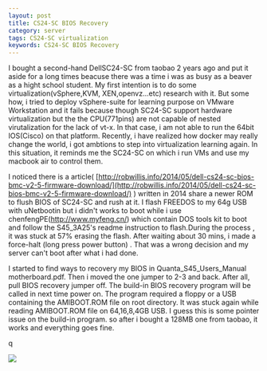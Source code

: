 ```yaml
---
layout: post
title: CS24-SC BIOS Recovery
category: server
tags: CS24-SC virtualization
keywords: CS24-SC BIOS Recovery
---
```


  I bought a second-hand DellSC24-SC from taobao 2 years ago and put it aside for a long times beacuse there was a time i was as busy as a beaver as a hight school student. My first intention is to do some virtualization(vSphere,KVM, XEN,openvz...etc) research with it. But some how, i tried to deploy vSphere-suite for learning purpose on VMware Workstation and it fails because though SC24-SC support hardware virtualization but the the CPU(771pins) are not capable of nested virutalization for the lack of vt-x. In that case, i am not able to run the 64bit IOS(Cisco) on that platform.
  Recently, i have realized how docker may really change the world, i got ambtions to step into virtualization learning again. In this situation, it reminds me the SC24-SC on which i run VMs and use my macbook air to control them.


  I noticed there is a article( [http://robwillis.info/2014/05/dell-cs24-sc-bios-bmc-v2-5-firmware-download/](http://robwillis.info/2014/05/dell-cs24-sc-bios-bmc-v2-5-firmware-download/) ) written in 2014 share a newer ROM to flush BIOS of SC24-SC and rush at it. I flash FREEDOS to my 64g USB with uNetbootin but i didn't works to boot while i use chenfengPE(http://www.myfeng.cn/) which contain DOS tools kit to boot and follow the S45_3A25's readme instruction to flash.During the process , it was stuck at 57% erasing the flash. After waiting about 30 mins, i made a force-halt (long press power button) . That was a wrong decision and my server can't boot after what i had done. 


  I started to find ways to recovery my BIOS in Quanta_S45_Users_Manual motherboard.pdf. Then i moved the one jumper to 2-3 and back. After all, pull BIOS recovery jumper off. The build-in BIOS recovery program will be called in next time power on. The program required a floppy or a USB containing the AMIBOOT.ROM file on root directory. It was stuck again while reading AMIBOOT.ROM file on 64,16,8,4GB USB. I guess this is some pointer issue on the build-in program. so after i bought a 128MB one from taobao, it works and everything goes fine.




q


  ![](http://ww4.sinaimg.cn/large/6a87387agw1f0e5aqchxuj20qo0f0wfg.jpg)
